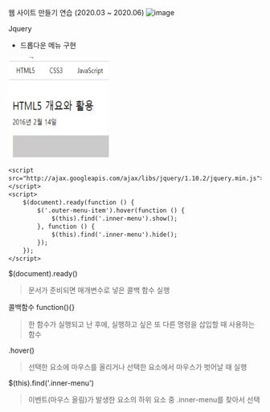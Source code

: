 웹 사이트 만들기 연습 (2020.03 ~ 2020.06)
![image](https://github.com/jsnail1209/front_end/assets/103093755/b7b73e71-03a3-4304-9f84-e61098c783dd)

Jquery
- 드롭다운 메뉴 구현
<img src = "https://github.com/jsnail1209/front_end/blob/main/jquery.gif" width="200" height="200">

```
<script src="http://ajax.googleapis.com/ajax/libs/jquery/1.10.2/jquery.min.js"></script>
<script>
    $(document).ready(function () {
        $('.outer-menu-item').hover(function () {
            $(this).find('.inner-menu').show();
        }, function () {
            $(this).find('.inner-menu').hide();
        });
    });
</script>
```

$(document).ready()
> 문서가 준비되면 매개변수로 넣은 콜백 함수 실행

콜백함수 function(){}
> 한 함수가 실행되고 난 후에, 실행하고 싶은 또 다른 명령을 삽입할 때 사용하는 함수

.hover()
> 선택한 요소에 마우스를 올리거나 선택한 요소에서 마우스가 벗어날 때 실행

$(this).find('.inner-menu')
> 이벤트(마우스 올림)가 발생한 요소의 하위 요소 중 .inner-menu를 찾아서 선택









